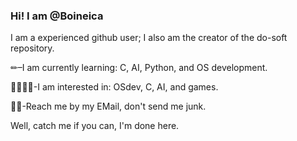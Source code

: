 ### Hi! I am @Boineica

I am a experienced github user; I also am the creator of the do-soft repository.

✏–I am currently learning: C, AI, Python, and OS development.

🐱‍🐉🐱‍🏍-I am interested in: OSdev, C, AI, and games.

🎁📧-Reach me by my EMail, don't send me junk.

Well, catch me if you can, I'm done here.
